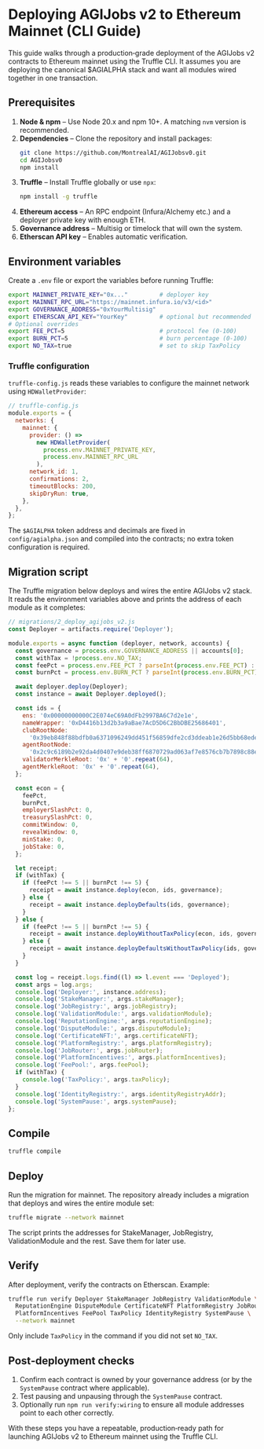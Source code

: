 # Deploying AGIJobs v2 to Ethereum Mainnet (CLI Guide)

This guide walks through a production‑grade deployment of the AGIJobs v2
contracts to Ethereum mainnet using the Truffle CLI. It assumes you are
deploying the canonical $AGIALPHA stack and want all modules wired together
in one transaction.

## Prerequisites

1. **Node & npm** – Use Node 20.x and npm 10+. A matching `nvm` version is
   recommended.
2. **Dependencies** – Clone the repository and install packages:
   ```bash
   git clone https://github.com/MontrealAI/AGIJobsv0.git
   cd AGIJobsv0
   npm install
   ```
3. **Truffle** – Install Truffle globally or use `npx`:
   ```bash
   npm install -g truffle
   ```
4. **Ethereum access** – An RPC endpoint (Infura/Alchemy etc.) and a deployer
   private key with enough ETH.
5. **Governance address** – Multisig or timelock that will own the system.
6. **Etherscan API key** – Enables automatic verification.

## Environment variables

Create a `.env` file or export the variables before running Truffle:

```bash
export MAINNET_PRIVATE_KEY="0x..."         # deployer key
export MAINNET_RPC_URL="https://mainnet.infura.io/v3/<id>"
export GOVERNANCE_ADDRESS="0xYourMultisig"
export ETHERSCAN_API_KEY="YourKey"         # optional but recommended
# Optional overrides
export FEE_PCT=5                           # protocol fee (0‑100)
export BURN_PCT=5                          # burn percentage (0‑100)
export NO_TAX=true                         # set to skip TaxPolicy
```

### Truffle configuration

`truffle-config.js` reads these variables to configure the mainnet network
using `HDWalletProvider`:

```javascript
// truffle-config.js
module.exports = {
  networks: {
    mainnet: {
      provider: () =>
        new HDWalletProvider(
          process.env.MAINNET_PRIVATE_KEY,
          process.env.MAINNET_RPC_URL
        ),
      network_id: 1,
      confirmations: 2,
      timeoutBlocks: 200,
      skipDryRun: true,
    },
  },
};
```

The `$AGIALPHA` token address and decimals are fixed in
`config/agialpha.json` and compiled into the contracts; no extra token
configuration is required.

## Migration script

The Truffle migration below deploys and wires the entire AGIJobs v2 stack. It
reads the environment variables above and prints the address of each module as
it completes:

```javascript
// migrations/2_deploy_agijobs_v2.js
const Deployer = artifacts.require('Deployer');

module.exports = async function (deployer, network, accounts) {
  const governance = process.env.GOVERNANCE_ADDRESS || accounts[0];
  const withTax = !process.env.NO_TAX;
  const feePct = process.env.FEE_PCT ? parseInt(process.env.FEE_PCT) : 5;
  const burnPct = process.env.BURN_PCT ? parseInt(process.env.BURN_PCT) : 5;

  await deployer.deploy(Deployer);
  const instance = await Deployer.deployed();

  const ids = {
    ens: '0x00000000000C2E074eC69A0dFb2997BA6C7d2e1e',
    nameWrapper: '0xD4416b13d2b3a9aBae7AcD5D6C2BbDBE25686401',
    clubRootNode:
      '0x39eb848f88bdfb0a6371096249dd451f56859dfe2cd3ddeab1e26d5bb68ede16',
    agentRootNode:
      '0x2c9c6189b2e92da4d0407e9deb38ff6870729ad063af7e8576cb7b7898c88e2d',
    validatorMerkleRoot: '0x' + '0'.repeat(64),
    agentMerkleRoot: '0x' + '0'.repeat(64),
  };

  const econ = {
    feePct,
    burnPct,
    employerSlashPct: 0,
    treasurySlashPct: 0,
    commitWindow: 0,
    revealWindow: 0,
    minStake: 0,
    jobStake: 0,
  };

  let receipt;
  if (withTax) {
    if (feePct !== 5 || burnPct !== 5) {
      receipt = await instance.deploy(econ, ids, governance);
    } else {
      receipt = await instance.deployDefaults(ids, governance);
    }
  } else {
    if (feePct !== 5 || burnPct !== 5) {
      receipt = await instance.deployWithoutTaxPolicy(econ, ids, governance);
    } else {
      receipt = await instance.deployDefaultsWithoutTaxPolicy(ids, governance);
    }
  }

  const log = receipt.logs.find((l) => l.event === 'Deployed');
  const args = log.args;
  console.log('Deployer:', instance.address);
  console.log('StakeManager:', args.stakeManager);
  console.log('JobRegistry:', args.jobRegistry);
  console.log('ValidationModule:', args.validationModule);
  console.log('ReputationEngine:', args.reputationEngine);
  console.log('DisputeModule:', args.disputeModule);
  console.log('CertificateNFT:', args.certificateNFT);
  console.log('PlatformRegistry:', args.platformRegistry);
  console.log('JobRouter:', args.jobRouter);
  console.log('PlatformIncentives:', args.platformIncentives);
  console.log('FeePool:', args.feePool);
  if (withTax) {
    console.log('TaxPolicy:', args.taxPolicy);
  }
  console.log('IdentityRegistry:', args.identityRegistryAddr);
  console.log('SystemPause:', args.systemPause);
};
```

## Compile

```bash
truffle compile
```

## Deploy

Run the migration for mainnet. The repository already includes a migration that
deploys and wires the entire module set:

```bash
truffle migrate --network mainnet
```

The script prints the addresses for StakeManager, JobRegistry, ValidationModule
and the rest. Save them for later use.

## Verify

After deployment, verify the contracts on Etherscan. Example:

```bash
truffle run verify Deployer StakeManager JobRegistry ValidationModule \
  ReputationEngine DisputeModule CertificateNFT PlatformRegistry JobRouter \
  PlatformIncentives FeePool TaxPolicy IdentityRegistry SystemPause \
  --network mainnet
```

Only include `TaxPolicy` in the command if you did not set `NO_TAX`.

## Post‑deployment checks

1. Confirm each contract is owned by your governance address (or by the
   `SystemPause` contract where applicable).
2. Test pausing and unpausing through the `SystemPause` contract.
3. Optionally run `npm run verify:wiring` to ensure all module addresses point
   to each other correctly.

With these steps you have a repeatable, production‑ready path for launching
AGIJobs v2 to Ethereum mainnet using the Truffle CLI.
